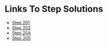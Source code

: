 <h1>Links To Step Solutions </h1>
<ul>
  <li><a target="_blank" href="https://stackblitz.com/github/saniyusuf/abc-compare-may-2018#201">Step 201</a></li>
  <li><a target="_blank" href="https://stackblitz.com/github/saniyusuf/abc-compare-may-2018#202">Step 202</a></li>
  <li><a target="_blank" href="https://stackblitz.com/github/saniyusuf/abc-compare-may-2018#204">Step 204</a></li>
  <li><a target="_blank" href="https://stackblitz.com/github/saniyusuf/abc-compare-may-2018#205">Step 205</a></li>
</ul>
